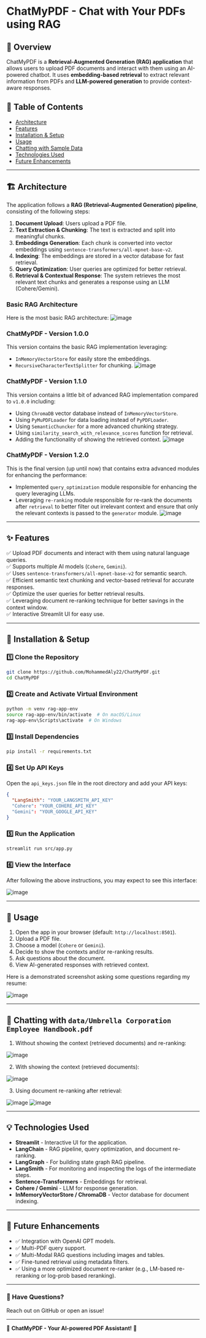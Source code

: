 # ChatMyPDF - Chat with Your PDFs using RAG

## 🚀 Overview

ChatMyPDF is a **Retrieval-Augmented Generation (RAG) application** that allows users to upload PDF documents and interact with them using an AI-powered chatbot. It uses **embedding-based retrieval** to extract relevant information from PDFs and **LLM-powered generation** to provide context-aware responses.

<!--
## 🎥 Video Explanation & Demo Walkthrough
// Video drive link: [ChatMyPDF-Video-Walkthrough](https://drive.google.com/file/d/1e2MfA8SrRcl0lhlj9bjlkgSV9ym5G7O_/view?usp=sharing)
-->

## 📜 Table of Contents

- [Architecture](#-architecture)
- [Features](#-features)
- [Installation & Setup](#-installation--setup)
- [Usage](#-usage)
- [Chatting with Sample Data](#-chatting-with-dataumbrella-corporation-employee-handbookpdf)
- [Technologies Used](#-technologies-used)
- [Future Enhancements](#-future-enhancements)

---

## 🏗️ Architecture

The application follows a **RAG (Retrieval-Augmented Generation) pipeline**, consisting of the following steps:

1. **Document Upload**: Users upload a PDF file.
2. **Text Extraction & Chunking**: The text is extracted and split into meaningful chunks.
3. **Embeddings Generation**: Each chunk is converted into vector embeddings using `sentence-transformers/all-mpnet-base-v2`.
4. **Indexing**: The embeddings are stored in a vector database for fast retrieval.
5. **Query Optimization**: User queries are optimized for better retrieval.
6. **Retrieval & Contextual Response**: The system retrieves the most relevant text chunks and generates a response using an LLM (Cohere/Gemini).

### Basic RAG Architecture
Here is the most basic RAG architecture:
![image](https://github.com/user-attachments/assets/67701508-5566-4383-b6ca-bbbac9a5c5a1)

### ChatMyPDF - Version 1.0.0
This version contains the basic RAG implementation leveraging:
- `InMemoryVectorStore` for easily store the embeddings.
- `RecursiveCharacterTextSplitter` for chunking.
![image](https://github.com/user-attachments/assets/97810b5a-e9c8-4342-82d1-4da5db7da55a)

### ChatMyPDF - Version 1.1.0
This version contains a little bit of advanced RAG implementation compared to `v1.0.0` including:
- Using `ChromaDB` vector database instead of `InMemoryVectorStore`.
- Using `PyMuPDFLoader` for data loading instead of `PyPDFLoader`.
- Using `SemanticChuncker` for a more advanced chunking strategy. 
- Using `similarity_search_with_relevance_scores` function for retrieval.
- Adding the functionality of showing the retrieved context.
![image](https://github.com/user-attachments/assets/604a837b-5b1a-4337-99d4-30b19c3f330b)

### ChatMyPDF - Version 1.2.0
This is the final version (up until now) that contains extra advanced modules for enhancing the performance:
- Implemented `query_optimization` module responsible for enhancing the query leveraging LLMs.
- Leveraging `re-ranking` module responsible for re-rank the documents after `retrieval` to better filter
out irrelevant context and ensure that only the relevant contexts is passed to the `generator` module.
![image](https://github.com/user-attachments/assets/d10d6985-6cf5-4440-a040-8ee7a6ef8a79)

---

## ✨ Features

✅ Upload PDF documents and interact with them using natural language queries.\
✅ Supports multiple AI models (`Cohere`, `Gemini`).\
✅ Uses `sentence-transformers/all-mpnet-base-v2` for semantic search.\
✅ Efficient semantic text chunking and vector-based retrieval for accurate responses.\
✅ Optimize the user queries for better retrieval results.\
✅ Leveraging document re-ranking technique for better savings in the context window.\
✅ Interactive Streamlit UI for easy use.

---

## 🔧 Installation & Setup

### **1️⃣ Clone the Repository**

```sh
git clone https://github.com/MohammedAly22/ChatMyPDF.git
cd ChatMyPDF
```

### **2️⃣ Create and Activate Virtual Environment**

```sh
python -m venv rag-app-env
source rag-app-env/bin/activate  # On macOS/Linux
rag-app-env\Scripts\activate  # On Windows
```

### **3️⃣ Install Dependencies**

```sh
pip install -r requirements.txt
```

### **4️⃣ Set Up API Keys**

Open the `api_keys.json` file in the root directory and add your API keys:

```JSON
{
  "LangSmith": "YOUR_LANGSMITH_API_KEY"
  "Cohere": "YOUR_COHERE_API_KEY"
  "Gemini": "YOUR_GOOGLE_API_KEY"
}

```

### **5️⃣ Run the Application**

```sh
streamlit run src/app.py
```

### **6️⃣ View the Interface**
After following the above instructions, you may expect to see this interface:

![image](https://github.com/user-attachments/assets/402d17b5-e597-474f-8085-739c1b3a14cb)

---

## 📖 Usage

1. Open the app in your browser (default: `http://localhost:8501`).
2. Upload a PDF file.
3. Choose a model (`Cohere` or `Gemini`).
4. Decide to show the contexts and/or re-ranking results.
5. Ask questions about the document.
6. View AI-generated responses with retrieved context.

Here is a demonstrated screenshot asking some questions regarding my resume:

![image](https://github.com/user-attachments/assets/096608da-4ae2-483f-be1f-8853d1cca34c)

---
## 💬 Chatting with `data/Umbrella Corporation Employee Handbook.pdf`
1. Without showing the context (retrieved documents) and re-ranking:

![image](https://github.com/user-attachments/assets/22b11a88-193f-4066-84ea-dc4eb5ed13d2)

2. With showing the context (retrieved documents):

![image](https://github.com/user-attachments/assets/17e2706e-2a08-4fcb-a148-18942e45e584)


3. Using document re-ranking after retrieval:

![image](https://github.com/user-attachments/assets/be821431-7404-420d-90ea-de007e31be49)
![image](https://github.com/user-attachments/assets/d99b6db1-348d-4904-bd3c-f0b38de5f930)

---

## 💡 Technologies Used

- **Streamlit** - Interactive UI for the application.
- **LangChain** - RAG pipeline, query optimization, and document re-ranking.
- **LangGraph** - For building state graph RAG pipeline.
- **LangSmith** - For monitoring and inspecting the logs of the intermediate steps.
- **Sentence-Transformers** - Embeddings for retrieval.
- **Cohere / Gemini** - LLM for response generation.
- **InMemoryVectorStore / ChromaDB** - Vector database for document indexing.

---

## 🔮 Future Enhancements

- ✅ Integration with OpenAI GPT models.
- ✅ Multi-PDF query support.
- ✅ Multi-Modal RAG questions including images and tables.
- ✅ Fine-tuned retrieval using metadata filters.
- ✅ Using a more optimized document re-ranker (e.g., LM-based re-reranking or log-prob based reranking).
---

### **💬 Have Questions?**

Reach out on GitHub or open an issue!

---

🎯 **ChatMyPDF - Your AI-powered PDF Assistant!** 🚀
